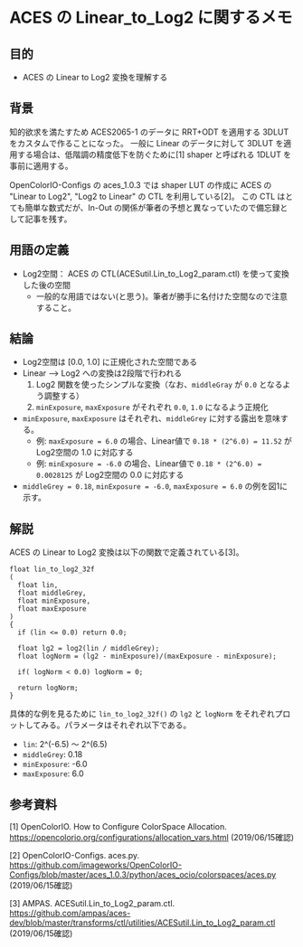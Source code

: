 # ACES の Linear_to_Log2 に関するメモ

## 目的

* ACES の Linear to Log2 変換を理解する

## 背景

知的欲求を満たすため ACES2065-1 のデータに RRT+ODT を適用する 3DLUT をカスタムで作ることになった。
一般に Linear のデータに対して 3DLUT を適用する場合は、低階調の精度低下を防ぐために[1] shaper と呼ばれる 1DLUT を事前に適用する。

OpenColorIO-Configs の aces_1.0.3 では shaper LUT の作成に ACES の "Linear to Log2", "Log2 to Linear" の CTL を利用している[2]。
この CTL はとても簡単な数式だが、In-Out の関係が筆者の予想と異なっていたので備忘録として記事を残す。

## 用語の定義

* Log2空間： ACES の CTL(ACESutil.Lin_to_Log2_param.ctl) を使って変換した後の空間
  * 一般的な用語ではない(と思う)。筆者が勝手に名付けた空間なので注意すること。

## 結論

* Log2空間は [0.0, 1.0] に正規化された空間である
* Linear --> Log2 への変換は2段階で行われる
  1. Log2 関数を使ったシンプルな変換（なお、```middleGray``` が ```0.0``` となるよう調整する）
  2. ```minExposure```, ```maxExposure``` がそれぞれ ```0.0```, ```1.0``` になるよう正規化
* ```minExposure```, ```maxExposure``` はそれぞれ、```middleGrey``` に対する露出を意味する。
  * 例:  ```maxExposure = 6.0``` の場合、Linear値で ```0.18 * (2^6.0) = 11.52``` が Log2空間の 1.0 に対応する
  * 例:  ```minExposure = -6.0``` の場合、Linear値で ```0.18 * (2^6.0) = 0.0028125``` が Log2空間の 0.0 に対応する
* ```middleGrey = 0.18```,  ```minExposure = -6.0```, ```maxExposure = 6.0``` の例を図1に示す。

## 解説

ACES の Linear to Log2 変換は以下の関数で定義されている[3]。

```ctl
float lin_to_log2_32f
(
  float lin,
  float middleGrey,
  float minExposure,
  float maxExposure
)
{
  if (lin <= 0.0) return 0.0;

  float lg2 = log2(lin / middleGrey);
  float logNorm = (lg2 - minExposure)/(maxExposure - minExposure);

  if( logNorm < 0.0) logNorm = 0;

  return logNorm;
}
```

具体的な例を見るために ```lin_to_log2_32f()``` の ```lg2``` と ```logNorm``` をそれぞれプロットしてみる。パラメータはそれぞれ以下である。

* ```lin```: 2^(-6.5) ～ 2^(6.5)
* ```middleGrey```: 0.18
* ```minExposure```: -6.0
* ```maxExposure```: 6.0

## 参考資料

[1] OpenColorIO. How to Configure ColorSpace Allocation. https://opencolorio.org/configurations/allocation_vars.html (2019/06/15確認)

[2] OpenColorIO-Configs. aces.py. https://github.com/imageworks/OpenColorIO-Configs/blob/master/aces_1.0.3/python/aces_ocio/colorspaces/aces.py (2019/06/15確認)

[3] AMPAS. ACESutil.Lin_to_Log2_param.ctl. https://github.com/ampas/aces-dev/blob/master/transforms/ctl/utilities/ACESutil.Lin_to_Log2_param.ctl (2019/06/15確認)